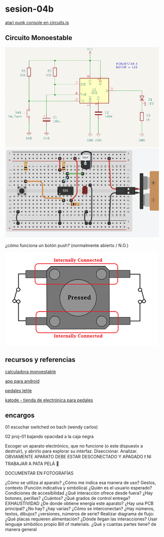 # sesion-04b

[atari punk console en circuits.js](https://www.falstad.com/circuit/circuitjs.html?ctz=CQAgjCAMB0l3BWEBmayxgQFgWAnAgBwBseATOmSApNSFstQKYC0GAUGMUsVuOSEK18VYlE7cUCKiJTFC-UfWh5VagvHhh2Ac3DFayafsOE+tSOwBK4Mgq7C7thRfq0krmAl30sC5PK+-mZQ4gBOKFRkZHzIMgahYPDsAO6RJs4ZlmlxINF8vHkx4jlRhAqFdi7sAMbpcYZUAQp8YKwKZNAA7F28eF1k8gREXZAesJAQlnq5zfUhFqn1ZLSFDSXLjXnlG7L5illLsg6ZJ9kHJ1hch2l+tPt3N-RCGVdiZ0cCZAhiZAN5Pw2RiixXW+3O60u1w+dXWcJWKBCrQmmlRmjaLC6UGg5SIyACkG4hDA+II2LgUx8cJC6ywcFCEIRcOM60Z91BTIR5z+UUBPO21TS-KqUjKgqCchaflF4gA8nl-t9foq6Qz2PLHkrnvdVYswF0+Cxclq2L8dhAkppyWMQFYmABnACW9oALgBDAB2NSYSyNYvSIvOpoVTSi-0ZIYDxUs+r4Wr2iuKFtR2LwYzwtodzvdXp9Qr5HPZ5iWwsg-gRK3FYLLkWECUsAHttoJQnS8ApxlNwOwm2QMy56EkxJ3EuwgA)

## Circuito Monoestable

![monoestable_sch](./archivos/mono_sch.png)
![monoestable_proto](./archivos/monostable.png)

¿cómo funciona un botón push? (normalmente abierto / N.O.)

![boton](./archivos/push.gif)

## recursos y referencias

[calculadora monoestable](https://ohmslawcalculator.com/555-monostable-calculator)

[app para android](https://play.google.com/store/apps/details?id=it.android.demi.elettronica&hl=es_CL)

[pedales lehle](https://www.lehle.com/lehle-dual-expression)

[katode - tienda de electrónica para pedales](https://www.katode.cl/)

## encargos

01 escuchar switched on bach (wendy carlos)

02 proj-01 bajando opacidad a la caja negra

  Escoger un aparato electrónico, que no funcione (o este dispuestx a destruir), y abrirlo para explorar su interfaz. Diseccionar. Analizar.  OBVIAMENTE APARATO DEBE ESTAR DESCONECTADO Y APAGADO ❗ NI TRABAJAR A PATA PELÁ 🦶 

  DOCUMENTAR EN FOTOGRAFÍAS 

  ¿Cómo se utiliza al aparato? ¿Cómo me indica esa manera de uso? Gestos, contexto (Función indicativa y simbólica)
  ¿Quién es el usuario esperado? Condiciones de accesibilidad
  ¿Qué interacción ofrece desde fuera? ¿Hay botones, perillas? ¿Cuántos? ¿Qué grados de control entrega? EXHAUSTIVIDAD
  ¿De donde obtiene energía este aparato?
  ¿Hay una PCB principal? ¿No hay? ¿hay varias? ¿Cómo se interconectan?  ¿Hay números, textos, dibujos? ¿versiones, números de serie?
  Realizar diagrama de flujo: ¿Qué placas requieren alimentación? ¿Dónde llegan las interacciones? Usar lenguaje simbólico propio
  Bill of materials. ¿Qué y cuantas partes tiene? de manera general
